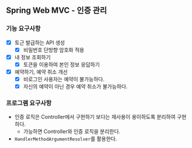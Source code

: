 ## Spring Web MVC - 인증 관리

### 기능 요구사항
- [x] 토근 발급하는 API 생성
  - [x] 비밀번호 단방향 암호화 적용
- [x] 내 정보 조회하기
  - [x] 토큰을 이용하여 본인 정보 응답하기
- [x] 예약하기, 예약 취소 개선
  - [x] 비로그인 사용자는 예약이 불가능하다.
  - [x] 자신의 예약이 아닌 경우 예약 취소가 불가능하다.

### 프로그램 요구사항
- 인증 로직은 Controller에서 구현하기 보다는 재사용이 용이하도록 분리하여 구현하다.
  - 가능하면 Controller와 인증 로직을 분리한다.
- `HandlerMethodArgumentResolver`를 활용한다.
